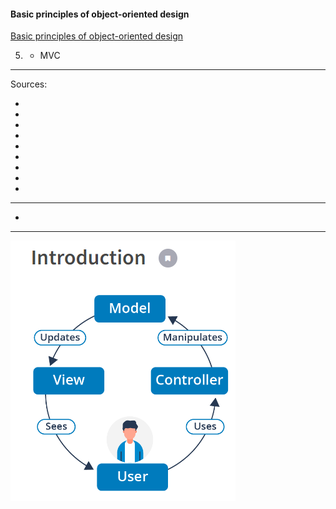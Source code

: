 #### Basic principles of object-oriented design
[Basic principles of object-oriented design](https://university.epam.com/myLearning/path?rootId=13419331&moduleId=13419403)

5.
    - MVC
___

Sources:
- []()
- []()
- []()
- []()
- []()
- []()
- []()
- []()
- []()
___
- []()

---
![img.png](img.png)